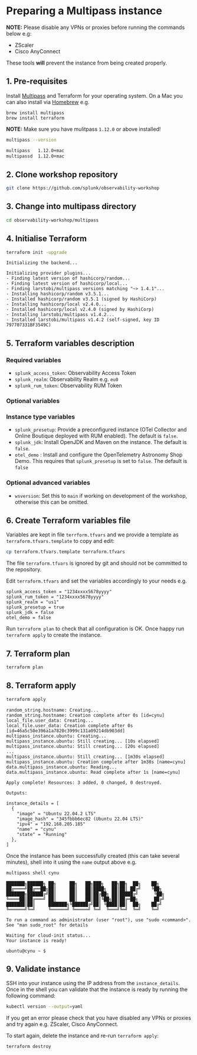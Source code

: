 # Preparing a Multipass instance

**NOTE:** Please disable any VPNs or proxies before running the commands below e.g:

- ZScaler
- Cisco AnyConnect

These tools **will** prevent the instance from being created properly.

## 1. Pre-requisites

Install [Multipass](https://multipass.run/) and Terraform for your operating system. On a Mac you can also install via [Homebrew](https://brew.sh/) e.g.

```text
brew install multipass
brew install terraform
```

**NOTE:** Make sure you have mulitpass `1.12.0` or above installed!

```bash
multipass --version

multipass   1.12.0+mac
multipassd  1.12.0+mac
```

## 2. Clone workshop repository

```bash
git clone https://github.com/splunk/observability-workshop
```

## 3. Change into multipass directory

```bash
cd observability-workshop/multipass
```

## 4. Initialise Terraform

```bash
terraform init -upgrade
```

```text
Initializing the backend...

Initializing provider plugins...
- Finding latest version of hashicorp/random...
- Finding latest version of hashicorp/local...
- Finding larstobi/multipass versions matching "~> 1.4.1"...
- Installing hashicorp/random v3.5.1...
- Installed hashicorp/random v3.5.1 (signed by HashiCorp)
- Installing hashicorp/local v2.4.0...
- Installed hashicorp/local v2.4.0 (signed by HashiCorp)
- Installing larstobi/multipass v1.4.2...
- Installed larstobi/multipass v1.4.2 (self-signed, key ID 797707331BF3549C)
```

## 5. Terraform variables description

### Required variables

- `splunk_access_token`: Observability Access Token
- `splunk_realm`: Observability Realm e.g. `eu0`
- `splunk_rum_token`: Observability RUM Token

### Optional variables

### Instance type variables

- `splunk_presetup`: Provide a preconfigured instance (OTel Collector and Online Boutique deployed with RUM enabled). The default is `false`.
- `splunk_jdk`: Install OpenJDK and Maven on the instance. The default is `false`.
- `otel_demo` : Install and configure the OpenTelemetry Astronomy Shop Demo. This requires that `splunk_presetup` is set to `false`. The default is `false`

### Optional advanced variables

- `wsversion`: Set this to `main` if working on development of the workshop, otherwise this can be omitted.

## 6. Create Terraform variables file

Variables are kept in file `terrform.tfvars` and we provide a template as `terraform.tfvars.template` to copy and edit:

```bash
cp terraform.tfvars.template terraform.tfvars
```

The file `terraform.tfvars` is ignored by git and should not be committed to the repository.

Edit `terraform.tfvars` and set the variables accordingly to your needs e.g.

```text
splunk_access_token = "1234xxxx5678yyyy"
splunk_rum_token = "1234xxxx5678yyyy"
splunk_realm = "us1"
splunk_presetup = true
splunk_jdk = false
otel_demo = false
```

Run `terraform plan` to check that all configuration is OK. Once happy run `terraform apply` to create the instance.

## 7. Terraform plan

```bash
terraform plan
```

## 8. Terraform apply

```bash
terraform apply
```

``` text
random_string.hostname: Creating...
random_string.hostname: Creation complete after 0s [id=cynu]
local_file.user_data: Creating...
local_file.user_data: Creation complete after 0s [id=46a5c50e396a1a7820c3999c131a09214db903dd]
multipass_instance.ubuntu: Creating...
multipass_instance.ubuntu: Still creating... [10s elapsed]
multipass_instance.ubuntu: Still creating... [20s elapsed]
...
multipass_instance.ubuntu: Still creating... [1m30s elapsed]
multipass_instance.ubuntu: Creation complete after 1m38s [name=cynu]
data.multipass_instance.ubuntu: Reading...
data.multipass_instance.ubuntu: Read complete after 1s [name=cynu]

Apply complete! Resources: 3 added, 0 changed, 0 destroyed.

Outputs:

instance_details = [
  {
    "image" = "Ubuntu 22.04.2 LTS"
    "image_hash" = "345fbbb6ec82 (Ubuntu 22.04 LTS)"
    "ipv4" = "192.168.205.185"
    "name" = "cynu"
    "state" = "Running"
  },
]
```

Once the instance has been successfully created (this can take several minutes), shell into it using the `name` output above e.g.

```bash
multipass shell cynu
```

```text
███████╗██████╗ ██╗     ██╗   ██╗███╗   ██╗██╗  ██╗    ██╗
██╔════╝██╔══██╗██║     ██║   ██║████╗  ██║██║ ██╔╝    ╚██╗
███████╗██████╔╝██║     ██║   ██║██╔██╗ ██║█████╔╝      ╚██╗
╚════██║██╔═══╝ ██║     ██║   ██║██║╚██╗██║██╔═██╗      ██╔╝
███████║██║     ███████╗╚██████╔╝██║ ╚████║██║  ██╗    ██╔╝
╚══════╝╚═╝     ╚══════╝ ╚═════╝ ╚═╝  ╚═══╝╚═╝  ╚═╝    ╚═╝

To run a command as administrator (user "root"), use "sudo <command>".
See "man sudo_root" for details

Waiting for cloud-init status...
Your instance is ready!

ubuntu@cynu ~ $
```

## 9. Validate instance

SSH into your instance using the IP address from the `instance_details`. Once in the shell you can validate that the instance is ready by running the following command:

```bash
kubectl version --output=yaml
```

If you get an error please check that you have disabled any VPNs or proxies and try again e.g. ZScaler, Cisco AnyConnect.

To start again, delete the instance and re-run `terraform apply`:

```bash
terraform destroy
```
